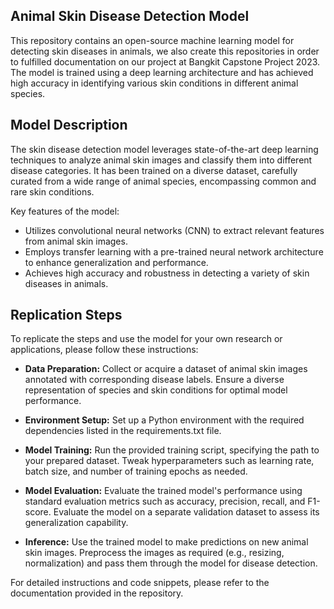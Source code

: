 
## Animal Skin Disease Detection Model
This repository contains an open-source machine learning model for detecting skin diseases in animals, we also create this repositories in order to fulfilled documentation on our project at Bangkit Capstone Project 2023. The model is trained using a deep learning architecture and has achieved high accuracy in identifying various skin conditions in different animal species. 

## Model Description
The skin disease detection model leverages state-of-the-art deep learning techniques to analyze animal skin images and classify them into different disease categories. It has been trained on a diverse dataset, carefully curated from a wide range of animal species, encompassing common and rare skin conditions.

Key features of the model:

* Utilizes convolutional neural networks (CNN) to extract relevant features from animal skin images.
* Employs transfer learning with a pre-trained neural network architecture to enhance generalization and performance.
* Achieves high accuracy and robustness in detecting a variety of skin diseases in animals.

## Replication Steps
To replicate the steps and use the model for your own research or applications, please follow these instructions:

* **Data Preparation:** Collect or acquire a dataset of animal skin images annotated with corresponding disease labels. Ensure a diverse representation of species and skin conditions for optimal model performance.

* **Environment Setup:** Set up a Python environment with the required dependencies listed in the requirements.txt file.

* **Model Training:** Run the provided training script, specifying the path to your prepared dataset. Tweak hyperparameters such as learning rate, batch size, and number of training epochs as needed.

* **Model Evaluation:** Evaluate the trained model's performance using standard evaluation metrics such as accuracy, precision, recall, and F1-score. Evaluate the model on a separate validation dataset to assess its generalization capability.

* **Inference:** Use the trained model to make predictions on new animal skin images. Preprocess the images as required (e.g., resizing, normalization) and pass them through the model for disease detection.

For detailed instructions and code snippets, please refer to the documentation provided in the repository.
